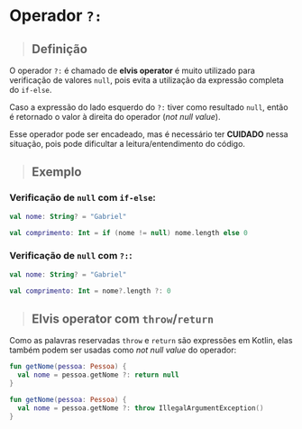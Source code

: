 # Operador `?:`

> ## **Definição**

O operador `?:` é chamado de **elvis operator** é muito utilizado para verificação de valores `null`, pois evita a utilização da expressão completa do `if-else`.

Caso a expressão do lado esquerdo do `?:` tiver como resultado `null`, então é retornado o valor à direita do operador (*not null value*).

Esse operador pode ser encadeado, mas é necessário ter **CUIDADO** nessa situação, pois pode dificultar a leitura/entendimento do código.

> ## **Exemplo**

### **Verificação de `null` com `if-else`:**

```kotlin
val nome: String? = "Gabriel"

val comprimento: Int = if (nome != null) nome.length else 0
```

### **Verificação de `null` com `?:`:**

```kotlin
val nome: String? = "Gabriel"

val comprimento: Int = nome?.length ?: 0
```

> ## **Elvis operator com `throw`/`return`**

Como as palavras reservadas `throw` e `return` são expressões em Kotlin, elas também podem ser usadas como *not null value* do operador:

```kotlin
fun getNome(pessoa: Pessoa) {
  val nome = pessoa.getNome ?: return null
}

```

```kotlin
fun getNome(pessoa: Pessoa) {
  val nome = pessoa.getNome ?: throw IllegalArgumentException()
}
```